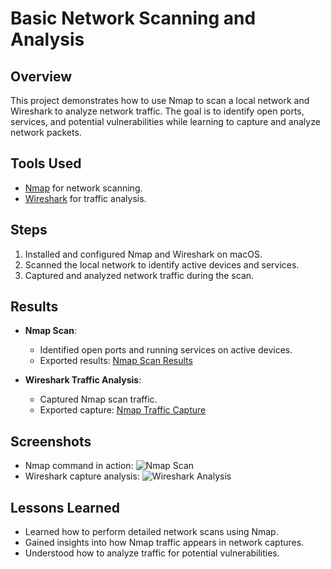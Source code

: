# Basic Network Scanning and Analysis

## Overview
This project demonstrates how to use Nmap to scan a local network and Wireshark to analyze network traffic. The goal is to identify open ports, services, and potential vulnerabilities while learning to capture and analyze network packets.

## Tools Used
- [Nmap](https://nmap.org) for network scanning.
- [Wireshark](https://www.wireshark.org/) for traffic analysis.

## Steps
1. Installed and configured Nmap and Wireshark on macOS.
2. Scanned the local network to identify active devices and services.
3. Captured and analyzed network traffic during the scan.

## Results
- **Nmap Scan**:
  - Identified open ports and running services on active devices.
  - Exported results: [Nmap Scan Results](https://github.com/TechFella1024/Network-Scanning-and-Analysis-/blob/main/nmap_scan_traffic.pcap)

- **Wireshark Traffic Analysis**:
  - Captured Nmap scan traffic.
  - Exported capture: [Nmap Traffic Capture](results/nmap_scan_traffic.pcap)

## Screenshots
- Nmap command in action:
  ![Nmap Scan](screenshots/nmap_scan.png)
- Wireshark capture analysis:
  ![Wireshark Analysis](screenshots/wireshark_analysis.png)

## Lessons Learned
- Learned how to perform detailed network scans using Nmap.
- Gained insights into how Nmap traffic appears in network captures.
- Understood how to analyze traffic for potential vulnerabilities.
